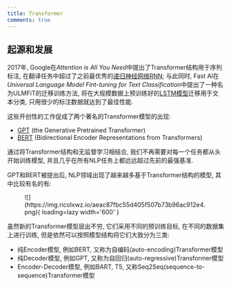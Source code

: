```yaml
---
title: Transformer
comments: true
---
```


## 起源和发展

2017年, Google在*Attention is All You Need*中提出了Transformer结构用于序列标注, 在翻译任务中超过了之前最优秀的[递归神经网络RNN](/算法/神经网络/递归神经网络); 与此同时, Fast AI在*Universal Language Model Fint-tuning for Text Classification*中提出了一种名为ULMFiT的迁移训练方法, 将在大规模数据上预训练好的[LSTM模型](/算法/神经网络/递归神经网络#LSTM)迁移用于文本分类, 只用很少的标注数据就达到了最佳性能.

这些开创性的工作促成了两个著名的Transformer模型的出现:

- [GPT](https://ai.com) (the Generative Pretrained Transformer)
- [BERT](https://github.com/google-research/bert) (Bidirectional Encoder Representations from Transformers)

通过将Transformer结构和无监督学习相结合, 我们不再需要对每一个任务都从头开始训练模型, 并且几乎在所有NLP任务上都远远超过先前的最强基准. 

GPT和BERT被提出后, NLP领域出现了越来越多基于Transformer结构的模型, 其中比较有名的有:

<figure markdown='1'>
![](https://img.ricolxwz.io/aeac87fbc55d405f507b73b96ac912e4.png){ loading=lazy width='600' }
</figure>

虽然新的Transformer模型层出不穷, 它们采用不同的预训练目标, 在不同的数据集上进行训练, 但是依然可以按照模型结构将它们大致分为三类:

- 纯Encoder模型, 例如BERT, 又称为自编码(auto-encoding)Transformer模型
- 纯Decoder模型, 例如GPT, 又称为自回归(auto-regressive)Transformer模型
- Encoder-Decoder模型, 例如BART, T5, 又称Seq2Seq(sequence-to-sequence)Transformer模型

[^1]: 第二章：Transformer 模型 · Transformers快速入门. (不详). 取读于 2024年9月23日, 从 https://transformers.run/c1/transformer/#%E6%B3%A8%E6%84%8F%E5%8A%9B%E5%B1%82
